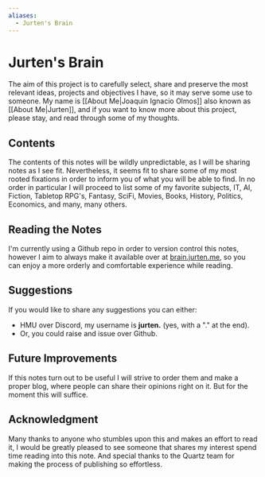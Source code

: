 ```yaml
---
aliases:
  - Jurten's Brain
---
```

# Jurten's Brain
The aim of this project is to carefully select, share and preserve the most relevant ideas, projects and objectives I have, so it may serve some use to someone. My name is [[About Me|Joaquin Ignacio Olmos]] also known as [[About Me|Jurten]], and if you want to know more about this project, please stay, and read through some of my thoughts.

## Contents
The contents of this notes will be wildly unpredictable, as I will be sharing notes as I see fit. Nevertheless, it seems fit to share some of my most rooted fixations in order to inform you of what you will be able to find. In no order in particular I will proceed to list some of my favorite subjects, IT, AI, Fiction, Tabletop RPG's, Fantasy, SciFi, Movies, Books, History, Politics, Economics, and many, many others.

## Reading the Notes
I'm currently using a Github repo in order to version control this notes, however I aim to always make it available over at [brain.jurten.me](brain.jurten.me), so you can enjoy a more orderly and comfortable experience while reading.

## Suggestions
If you would like to share any suggestions you can either:
- HMU over Discord, my username is **jurten.** (yes, with a "." at the end).
- Or, you could raise and issue over Github.

## Future Improvements
If this notes turn out to be useful I will strive to order them and make a proper blog, where people can share their opinions right on it. But for the moment this will suffice.

## Acknowledgment
Many thanks to anyone who stumbles upon this and makes an effort to read it, I would be greatly pleased to see someone that shares my interest spend time reading into this note. And special thanks to the Quartz team for making the process of publishing so effortless.